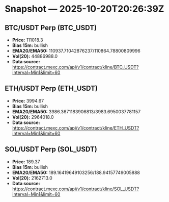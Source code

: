 # Snapshot — 2025-10-20T20:26:39Z

## BTC/USDT Perp (BTC_USDT)
- **Price:** 111018.3
- **Bias 15m:** bullish
- **EMA20/EMA50:** 110937.71042876237/110864.78800809996
- **Vol(20):** 44886988.0
- **Data source:** https://contract.mexc.com/api/v1/contract/kline/BTC_USDT?interval=Min1&limit=60

## ETH/USDT Perp (ETH_USDT)
- **Price:** 3994.67
- **Bias 15m:** bullish
- **EMA20/EMA50:** 3986.3671183906813/3983.6950037781157
- **Vol(20):** 2964018.0
- **Data source:** https://contract.mexc.com/api/v1/contract/kline/ETH_USDT?interval=Min1&limit=60

## SOL/USDT Perp (SOL_USDT)
- **Price:** 189.37
- **Bias 15m:** bullish
- **EMA20/EMA50:** 189.16419649103256/188.94157749005888
- **Vol(20):** 2162713.0
- **Data source:** https://contract.mexc.com/api/v1/contract/kline/SOL_USDT?interval=Min1&limit=60
